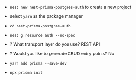 - `nest new nest-prisma-postgres-auth` to create a new project
- select `yarn` as the package manager
- `cd nest-prisma-postgres-auth`
- `nest g resource auth --no-spec`
- ? What transport layer do you use? REST API
- ? Would you like to generate CRUD entry points? No

- `yarn add prisma --save-dev`
- `npx prisma init`
